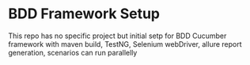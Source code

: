 # BDD Framework Setup
This repo has no specific project but initial setp for BDD Cucumber framework with maven build, TestNG, Selenium webDriver, allure report generation, scenarios can run parallelly
